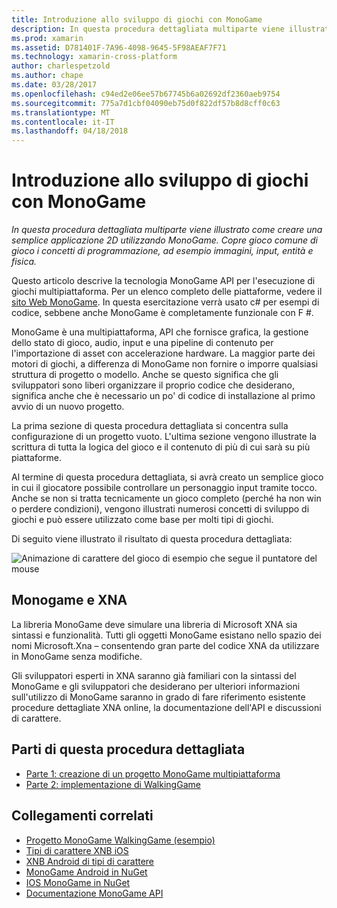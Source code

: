 ```yaml
---
title: Introduzione allo sviluppo di giochi con MonoGame
description: In questa procedura dettagliata multiparte viene illustrato come creare una semplice applicazione 2D utilizzando MonoGame.  Copre gioco comune di gioco i concetti di programmazione, ad esempio immagini, input, entità e fisica.
ms.prod: xamarin
ms.assetid: D781401F-7A96-4098-9645-5F98AEAF7F71
ms.technology: xamarin-cross-platform
author: charlespetzold
ms.author: chape
ms.date: 03/28/2017
ms.openlocfilehash: c94ed2e06ee57b67745b6a02692df2360aeb9754
ms.sourcegitcommit: 775a7d1cbf04090eb75d0f822df57b8d8cff0c63
ms.translationtype: MT
ms.contentlocale: it-IT
ms.lasthandoff: 04/18/2018
---
```

# <a name="introduction-to-game-development-with-monogame"></a>Introduzione allo sviluppo di giochi con MonoGame

_In questa procedura dettagliata multiparte viene illustrato come creare una semplice applicazione 2D utilizzando MonoGame.  Copre gioco comune di gioco i concetti di programmazione, ad esempio immagini, input, entità e fisica._

Questo articolo descrive la tecnologia MonoGame API per l'esecuzione di giochi multipiattaforma. Per un elenco completo delle piattaforme, vedere il [sito Web MonoGame](http://www.monogame.net/). In questa esercitazione verrà usato c# per esempi di codice, sebbene anche MonoGame è completamente funzionale con F #.

MonoGame è una multipiattaforma, API che fornisce grafica, la gestione dello stato di gioco, audio, input e una pipeline di contenuto per l'importazione di asset con accelerazione hardware. La maggior parte dei motori di giochi, a differenza di MonoGame non fornire o imporre qualsiasi struttura di progetto o modello.  Anche se questo significa che gli sviluppatori sono liberi organizzare il proprio codice che desiderano, significa anche che è necessario un po' di codice di installazione al primo avvio di un nuovo progetto.

La prima sezione di questa procedura dettagliata si concentra sulla configurazione di un progetto vuoto. L'ultima sezione vengono illustrate la scrittura di tutta la logica del gioco e il contenuto di più di cui sarà su più piattaforme.

Al termine di questa procedura dettagliata, si avrà creato un semplice gioco in cui il giocatore possibile controllare un personaggio input tramite tocco.  Anche se non si tratta tecnicamente un gioco completo (perché ha non win o perdere condizioni), vengono illustrati numerosi concetti di sviluppo di giochi e può essere utilizzato come base per molti tipi di giochi. 

Di seguito viene illustrato il risultato di questa procedura dettagliata:

![Animazione di carattere del gioco di esempio che segue il puntatore del mouse](images/image1.gif)

## <a name="monogame-and-xna"></a>Monogame e XNA

La libreria MonoGame deve simulare una libreria di Microsoft XNA sia sintassi e funzionalità.  Tutti gli oggetti MonoGame esistano nello spazio dei nomi Microsoft.Xna – consentendo gran parte del codice XNA da utilizzare in MonoGame senza modifiche. 

Gli sviluppatori esperti in XNA saranno già familiari con la sintassi del MonoGame e gli sviluppatori che desiderano per ulteriori informazioni sull'utilizzo di MonoGame saranno in grado di fare riferimento esistente procedure dettagliate XNA online, la documentazione dell'API e discussioni di carattere.


## <a name="walkthrough-parts"></a>Parti di questa procedura dettagliata

- [Parte 1: creazione di un progetto MonoGame multipiattaforma](~/graphics-games/monogame/introduction/part1.md)
- [Parte 2: implementazione di WalkingGame](~/graphics-games/monogame/introduction/part2.md)

## <a name="related-links"></a>Collegamenti correlati

- [Progetto MonoGame WalkingGame (esempio)](https://developer.xamarin.com/samples/mobile/WalkingGameMG/)
- [Tipi di carattere XNB iOS](https://github.com/mono/CocosSharp/tree/master/Samples/GameStarterKit/GameStarterKit/Content/fonts)
- [XNB Android di tipi di carattere](https://github.com/mono/CocosSharp/tree/master/Samples/GameStarterKit/GameStarterKit/Assets/Content/fonts)
- [MonoGame Android in NuGet](https://www.nuget.org/packages/MonoGame.Framework.Android/)
- [IOS MonoGame in NuGet](https://www.nuget.org/packages/MonoGame.Framework.iOS/)
- [Documentazione MonoGame API](http://www.monogame.net/documentation/?page=main)
